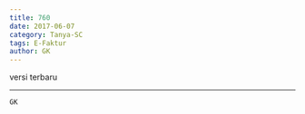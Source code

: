 ```yaml
---
title: 760
date: 2017-06-07
category: Tanya-SC
tags: E-Faktur
author: GK
---
```


versi terbaru

---



`GK`
